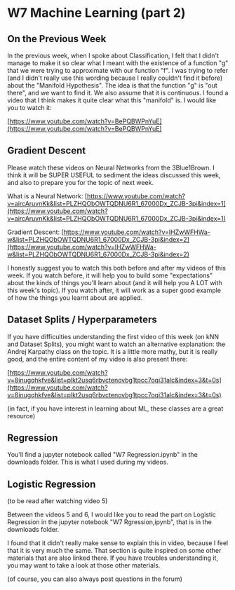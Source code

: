 W7 Machine Learning (part 2)
============================

On the Previous Week
--------------------

In the previous week, when I spoke about Classification, I felt that I didn't
manage to make it so clear what I meant with the existence of a function "g"
that we were trying to approximate with our function "f". I was trying to refer
(and I didn't really use this wording because I really couldn't find it before)
about the "Manifold Hypothesis". The idea is that the function "g" is "out
there", and we want to find it. We also assume that it is continuous. I found a
video that I think makes it quite clear what this "manifold" is. I would like
you to watch it:

[https://www.youtube.com/watch?v=BePQBWPnYuE](https://www.youtube.com/watch?v=BePQBWPnYuE)

Gradient Descent
----------------

Please watch these videos on Neural Networks from the 3Blue1Brown. I think it
will be SUPER USEFUL to sediment the ideas discussed this week, and also to
prepare you for the topic of next week.

What is a Neural Network:
[https://www.youtube.com/watch?v=aircAruvnKk&list=PLZHQObOWTQDNU6R1_67000Dx_ZCJB-3pi&index=1](https://www.youtube.com/watch?v=aircAruvnKk&list=PLZHQObOWTQDNU6R1_67000Dx_ZCJB-3pi&index=1)

Gradient Descent:
[https://www.youtube.com/watch?v=IHZwWFHWa-w&list=PLZHQObOWTQDNU6R1_67000Dx_ZCJB-3pi&index=2](https://www.youtube.com/watch?v=IHZwWFHWa-w&list=PLZHQObOWTQDNU6R1_67000Dx_ZCJB-3pi&index=2)

I honestly suggest you to watch this both before and after my videos of this
week. If you watch before, it will help you to build some "expectations" about
the kinds of things you'll learn about (and it will help you A LOT with this
week's topic). If you watch after, it will work as a super good example of how
the things you learnt about are applied.

Dataset Splits / Hyperparameters
--------------------------------

If you have difficulties understanding the first video of this week (on kNN and
Dataset Splits), you might want to watch an alternative explanation: the Andrej
Karpathy class on the topic. It is a little more mathy, but it is really good,
and the entire content of my video is also present there:

[https://www.youtube.com/watch?v=8inugqhkfve&list=plkt2usq6rbvctenovbg1tpcc7oqi31alc&index=3&t=0s](https://www.youtube.com/watch?v=8inugqhkfve&list=plkt2usq6rbvctenovbg1tpcc7oqi31alc&index=3&t=0s)

(in fact, if you have interest in learning about ML, these classes are a great
resource)


Regression
----------

You'll find a jupyter notebook called "W7 Regression.ipynb" in the downloads
folder. This is what I used during my videos.


Logistic Regression
-------------------

(to be read after watching video 5)

Between the videos 5 and 6, I would like you to read the part on Logistic
Regression in the jupyter notebook "W7 Rgression,ipynb", that is in the
downloads folder.

I found that it didn't really make sense to explain this in video, because I
feel that it is very much the same. That section is quite inspired on some
other materials that are also linked there. If you have troubles understanding
it, you may want to take a look at those other materials.

(of course, you can also always post questions in the forum)


